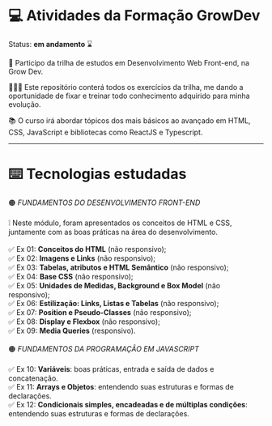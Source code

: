 # 💻 Atividades da Formação GrowDev

Status: **em andamento** ⌛

🚀 Participo da trilha de estudos em Desenvolvimento Web Front-end, na Grow Dev.

👩🏻‍💻 Este repositório conterá todos os exercícios da trilha, me dando a oportunidade de fixar e treinar todo conhecimento adquirido para minha evolução.

📚 O curso irá abordar tópicos dos mais básicos ao avançado em HTML, CSS, JavaScript e bibliotecas como ReactJS e Typescript.

---

# ⌨️ Tecnologias estudadas

🟠 *FUNDAMENTOS DO DESENVOLVIMENTO FRONT-END*
<br><br>
❕ Neste módulo, foram apresentados os conceitos de HTML e CSS, juntamente com as boas práticas na área do desenvolvimento.
<br><br>
✅ Ex 01: **Conceitos do HTML** (não responsivo);
<br>
✅ Ex 02: **Imagens e Links** (não responsivo);
<br>
✅ Ex 03: **Tabelas, atributos e HTML Semântico** (não responsivo);
<br>
✅ Ex 04: **Base CSS** (não responsivo);
<br>
✅ Ex 05: **Unidades de Medidas, Background e Box Model** (não responsivo);
<br>
✅ Ex 06: **Estilização: Links, Listas e Tabelas** (não responsivo);
<br>
✅ Ex 07: **Position e Pseudo-Classes** (não responsivo);
<br>
✅ Ex 08: **Display e Flexbox** (não responsivo);
<br>
✅ Ex 09: **Media Queries** (responsivo).
<br><br>
🟠 *FUNDAMENTOS DA PROGRAMAÇÃO EM JAVASCRIPT*
<br><br>
✅ Ex 10: **Variáveis**: boas práticas, entrada e saída de dados e concatenação.
<br>
✅ Ex 11: **Arrays e Objetos**: entendendo suas estruturas e formas de declarações.
<br>
✅ Ex 12: **Condicionais simples, encadeadas e de múltiplas condições**: entendendo suas estruturas e formas de declarações.
<br>
